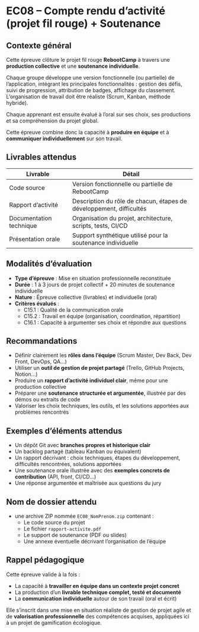 # EC08 – Compte rendu d’activité (projet fil rouge) + Soutenance

## Contexte général

Cette épreuve clôture le projet fil rouge **RebootCamp** à travers une **production collective** et une **soutenance
individuelle**.

Chaque groupe développe une version fonctionnelle (ou partielle) de l’application, intégrant les principales
fonctionnalités : gestion des défis, suivi de progression, attribution de badges, affichage du classement.  
L’organisation de travail doit être réaliste (Scrum, Kanban, méthode hybride).

Chaque apprenant est ensuite évalué à l’oral sur ses choix, ses productions et sa compréhension du projet global.

Cette épreuve combine donc la capacité à **produire en équipe** et à **communiquer individuellement** sur son travail.

## Livrables attendus

| Livrable                | Détail                                                              |
|-------------------------|---------------------------------------------------------------------|
| Code source             | Version fonctionnelle ou partielle de RebootCamp                    |
| Rapport d’activité      | Description du rôle de chacun, étapes de développement, difficultés |
| Documentation technique | Organisation du projet, architecture, scripts, tests, CI/CD         |
| Présentation orale      | Support synthétique utilisé pour la soutenance individuelle         |

## Modalités d’évaluation

- **Type d’épreuve** : Mise en situation professionnelle reconstituée
- **Durée** : 1 à 3 jours de projet collectif + 20 minutes de soutenance individuelle
- **Nature** : Épreuve collective (livrables) et individuelle (oral)
- **Critères évalués** :
    - C15.1 : Qualité de la communication orale
    - C15.2 : Travail en équipe (organisation, coordination, répartition)
    - C16.1 : Capacité à argumenter ses choix et répondre aux questions

## Recommandations

- Définir clairement les **rôles dans l’équipe** (Scrum Master, Dev Back, Dev Front, DevOps, QA…)
- Utiliser un **outil de gestion de projet partagé** (Trello, GitHub Projects, Notion…)
- Produire un **rapport d’activité individuel clair**, même pour une production collective
- Préparer une **soutenance structurée et argumentée**, illustrée par des démos ou extraits de code
- Valoriser les choix techniques, les outils, et les solutions apportées aux problèmes rencontrés

## Exemples d’éléments attendus

- Un dépôt Git avec **branches propres et historique clair**
- Un backlog partagé (tableau Kanban ou équivalent)
- Un rapport décrivant : choix techniques, étapes du développement, difficultés rencontrées, solutions apportées
- Une soutenance orale illustrée avec des **exemples concrets de contribution** (API, front, CI/CD…)
- Une réponse argumentée et maîtrisée aux questions du jury

## Nom de dossier attendu

- une archive ZIP nommée `EC08_NomPrenom.zip` contenant :
    - Le code source du projet
    - Le fichier `rapport-activite.pdf`
    - Le support de soutenance (PDF ou slides)
    - Une annexe éventuelle décrivant l’organisation de l’équipe

## Rappel pédagogique

Cette épreuve valide à la fois :

- La capacité à **travailler en équipe dans un contexte projet concret**
- La production d’un **livrable technique complet, testé et documenté**
- La **communication individuelle** autour de son travail (oral et écrit)

Elle s’inscrit dans une mise en situation réaliste de gestion de projet agile et de **valorisation professionnelle** des
compétences acquises, appliquées ici à un projet de gamification écologique.
